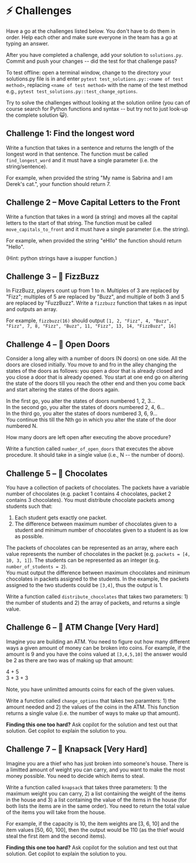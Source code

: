 # :zap: Challenges

Have a go at the challenges listed below. You don't have to do them in order. Help each other and make sure everyone in the team has a go at typing an answer. 

After you have completed a challenge, add your solution to ```solutions.py```. Commit and push your changes -- did the test for that challenge pass?

To test offline: open a terminal window, change to the directory your solutions.py file is in and enter ```pytest test_solutions.py::<name of test method>```, replacing ```<name of test method>``` with the name of the test method e.g., ```pytest test_solutions.py::test_change_options```.

Try to solve the challenges without looking at the solution online (you can of course search for Python functions and syntax -- but try not to just look-up the complete solution :smiley_cat:). 

## Challenge 1: Find the longest word  

Write a function that takes in a sentence and returns the length of the longest word in that sentence. 
The function must be called ```find_longest_word``` and it must have a single parameter (i.e. the string/sentence). 

For example, when provided the string "My name is Sabrina and I am Derek's cat.", your function should return 7. 


## Challenge 2 – Move Capital Letters to the Front  

Write a function that takes in a word (a string) and moves all the capital letters to the start of that string. 
The function must be called ```move_capitals_to_front``` and it must have a single parameter (i.e. the string).

For example, when provided the string "eHllo" the function should return "Hello". 

(Hint: python strings have a isupper function.) 

## Challenge 3 – :tropical_drink: FizzBuzz 

In FizzBuzz, players count up from 1 to n. Multiples of 3 are replaced by "Fizz"; multiples of 5 are replaced by "Buzz", and multiple of both 3 and 5 are replaced by "FuzzBuzz". 
Write a ```fizzbuzz``` function that takes n as input and outputs an array. 

For example, ```fizzbuzz(16)``` should output ```[1, 2, "Fizz", 4, "Buzz", "Fizz", 7, 8, "Fizz", "Buzz", 11, "Fizz", 13, 14, "FizzBuzz", 16]```
 

## Challenge 4 – :door: Open Doors 

Consider a long alley with a number of doors (N doors) on one side. All the doors are closed initially. You move to and fro in the alley changing the states of the doors as follows: you open a door that is already closed and you close a door that is already opened. You start at one end go on altering the state of the doors till you reach the other end and then you come back and start altering the states of the doors again.

In the first go, you alter the states of doors numbered 1, 2, 3... \
In the second go, you alter the states of doors numbered 2, 4, 6... \
In the third go, you alter the states of doors numbered 3, 6, 9... \
You continue this till the Nth go in which you alter the state of the door numbered N.

How many doors are left open after executing the above procedure?

Write a function called ```number_of_open_doors``` that executes the above procedure. It should take in a single value (i.e., N -- the number of doors).


## Challenge 5 – :chocolate_bar: Chocolates 

You have a collection of packets of chocolates. The packets have a variable number of chocolates (e.g. packet 1 contains 4 chocolates, packet 2 contains 3 chocolates). You must distribute chocolate packets among students such that:

1) Each student gets exactly one packet.
2) The difference between maximum number of chocolates given to a student and minimum number of chocolates given to a student is as low as possible.  

The packets of chocolates can be represented as an array, where each value represents the number of chocolates in the packet (e.g. ```packets = [4, 10, 3, 1]```). The students can be represented as an integer (e.g. ```number_of_students = 2```). \
You must output the difference between maximum chocolates and minimum chocolates in packets assigned to the students. In the example, the packets assigned to the two students could be ```[3,4]```, thus the output is 1.  

Write a function called ```distribute_chocolates``` that takes two parameters: 1) the number of students and 2) the array of packets, and returns a single value. 
 


## Challenge 6 – :money_with_wings: ATM Change [Very Hard] 

Imagine you are building an ATM. You need to figure out how many different ways a given amount of money can be broken into coins. For example, if the amount is 9 and you have the coins valued at ```[3,4,5,10]``` the answer would be 2 as there are two was of making up that amount:

4 + 5 \
3 + 3 + 3

Note, you have unlimitted amounts coins for each of the given values. 

Write a function called ```change_options``` that takes two paramters: 1) the amount needed and 2) the values of the coins in the ATM. This function returns a single value (i.e. the number of ways to make up that amount). 


__Finding this one too hard?__ Ask copilot for the solution and test out that solution. Get copilot to explain the solution to you.
 

## Challenge 7 – :cop: Knapsack [Very Hard] 

Imagine you are a thief who has just broken into someone's house. There is a limitted amount of weight you can carry, and you want to make the most money possible. You need to decide which items to steal. 

Write a function called ```knapsack``` that takes three parameters: 1) the maximum weight you can carry, 2) a list containing the weight of the items in the house and 3) a list containing the value of the items in the house (for both lists the items are in the same order). You need to return the total value of the items you will take from the house. 

For example, if the capacity is 10, the item weights are [3, 6, 10] and the item values [50, 60, 100], then the output would be 110 (as the thief would steal the first item and the second items). 


__Finding this one too hard?__ Ask copilot for the solution and test out that solution. Get copilot to explain the solution to you.






